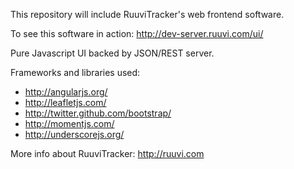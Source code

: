 This repository will include RuuviTracker's web frontend software.

To see this software in action: http://dev-server.ruuvi.com/ui/

Pure Javascript UI backed by JSON/REST server. 

Frameworks and libraries used:
- http://angularjs.org/
- http://leafletjs.com/
- http://twitter.github.com/bootstrap/
- http://momentjs.com/
- http://underscorejs.org/

More info about RuuviTracker: http://ruuvi.com
